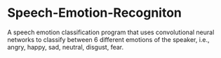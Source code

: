 # Speech-Emotion-Recogniton
A speech emotion classification program that uses convolutional neural networks to classify between 6 different emotions of the speaker, i.e., angry, happy, sad, neutral, disgust, fear.
